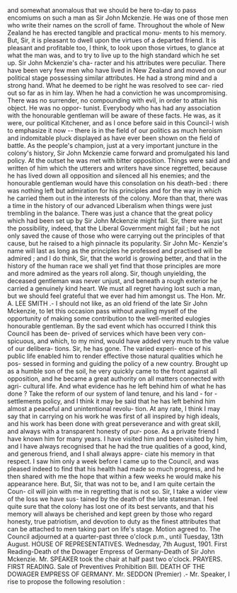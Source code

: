 and somewhat anomalous that we should be here to-day to pass encomiums on such a man as Sir John Mckenzie. He was one of those men who write their names on the scroll of fame. Throughout the whole of New Zealand he has erected tangible and practical monu- ments to his memory. But, Sir, it is pleasant to dwell upon the virtues of a departed friend. It is pleasant and profitable too, I think, to look upon those virtues, to glance at what the man was, and to try to live up to the high standard which he set up. Sir John Mckenzie's cha- racter and his attributes were peculiar. There have been very few men who have lived in New Zealand and moved on our political stage possessing similar attributes. He had a strong mind and a strong hand. What he deemed to be right he was resolved to see car- ried out so far as in him lay. When he had a conviction he was uncompromising. There was no surrender, no compounding with evil, in order to attain his object. He was no oppor- tunist. Everybody who has had any association with the honourable gentleman will be aware of these facts. He was, as it were, our political Kitchener, and as I once before said in this Council-I wish to emphasize it now -- there is in the field of our politics as much heroism and indomitable pluck displayed as have ever been shown on the field of battle. As the people's champion, just at a very important juncture in the colony's history, Sir John Mckenzie came forward and promulgated his land policy. At the outset he was met with bitter opposition. Things were said and written of him which the utterers and writers have since regretted, because he has lived down all opposition and silenced all his enemies; and the honourable gentleman would have this consolation on his death-bed : there was nothing left but admiration for his principles and for the way in which he carried them out in the interests of the colony. More than that, there was a time in the history of our advanced Liberalism when things were just trembling in the balance. There was just a chance that the great policy which had been set up by Sir John Mckenzie might fail. Sir, there was just the possibility, indeed, that the Liberal Government might fail ; but he not only saved the cause of those who were carrying out the principles of that cause, but he raised to a high pinnacle its popularity. Sir John Mc- Kenzie's name will last as long as the principles he professed and practised will be admired ; and I do think, Sir, that the world is growing better, and that in the history of the human race we shall yet find that those principles are more and more admired as the years roll along. Sir, though unyielding, the deceased gentleman was never unjust, and beneath a rough exterior he carried a genuinely kind heart. We must all regret having lost such a man, but we should feel grateful that we ever had him amongst us. The Hon. Mr. A. LEE SMITH .- I should not like, as an old friend of the late Sir John Mckenzie, to let this occasion pass without availing myself of the opportunity of making some contribution to the well-merited eulogies honourable gentleman. By the sad event which has occurred I think this Council has been de- prived of services which have been very con- spicuous, and which, to my mind, would have added very much to the value of our delibera- tions. Sir, he has gone. The varied experi- ence of his public life enabled him to render effective those natural qualities which he pos- sessed in forming and guiding the policy of a new country. Brought up as a humble son of the soil, he very quickly came to the front against all opposition, and he became a great authority on all matters connected with agri- cultural life. And what evidence has he left behind him of what he has done ? Take the reform of our system of land tenure, and his land - for - settlements policy, and I think it may be said that he has left behind him almost a peaceful and unintentional revolu- tion. At any rate, I think I may say that in carrying on his work he was first of all inspired by high ideals, and his work has been done with great perseverance and with great skill, and always with a transparent honesty of pur- pose. As a private friend I have known him for many years. I have visited him and been visited by him, and I have always recognised that he had the true qualities of a good, kind, and generous friend, and I shall always appre- ciate his memory in that respect. I saw him only a week before I came up to the Council, and was pleased indeed to find that his health had made so much progress, and he then shared with me the hope that within a few weeks he would make his appearance here. But, Sir, that was not to be, and I am quite certain the Coun- cil will join with me in regretting that is not so. Sir, I take a wider view of the loss we have sus- tained by the death of the late statesman. I feel quite sure that the colony has lost one of its best servants, and that his memory will always be cherished and kept green by those who regard honesty, true patriotism, and devotion to duty as the finest attributes that can be attached to men taking part on life's stage. Motion agreed to. The Council adjourned at a quarter-past three o'clock p.m., until Tuesday, 13th August. HOUSE OF REPRESENTATIVES. Wednesday, 7th August, 1901. First Reading-Death of the Dowager Empress of Germany-Death of Sir John Mckenzie. Mr. SPEAKER took the chair at half past two o'clock. PRAYERS. FIRST READING. Sale of Preventives Prohibition Bill. DEATH OF THE DOWAGER EMPRESS OF GERMANY. Mr. SEDDON (Premier) .- Mr. Speaker, I rise to propose the following resolution : 